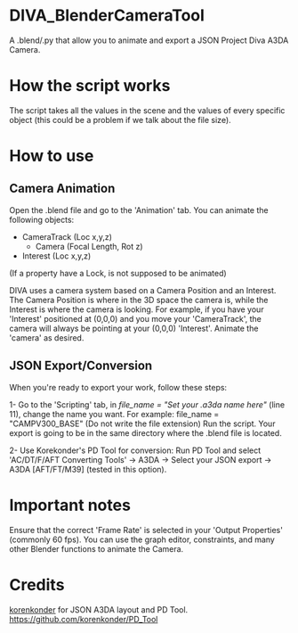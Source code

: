 # DIVA_BlenderCameraTool
A .blend/.py that allow you to animate and export a JSON Project Diva A3DA Camera.

# How the script works
The script takes all the values in the scene and the values of every specific object (this could be a problem if we talk about the file size).

# How to use
## Camera Animation
Open the .blend file and go to the 'Animation' tab.
You can animate the following objects:

* CameraTrack (Loc x,y,z)
	* Camera (Focal Length, Rot z)
* Interest (Loc x,y,z)

(If a property have a Lock, is not supposed to be animated)
	
DIVA uses a camera system based on a Camera Position and an Interest. The Camera Position is where in the 3D space the camera is, while the Interest is where the camera is looking.
For example, if you have your 'Interest' positioned at (0,0,0) and you move your 'CameraTrack', the camera will always be pointing at your (0,0,0) 'Interest'.
Animate the 'camera' as desired.

## JSON Export/Conversion
When you're ready to export your work, follow these steps:

1- Go to the 'Scripting' tab, in *file_name = "Set your .a3da name here"* (line 11), change the name you want. For example:
file_name = "CAMPV300_BASE" (Do not write the file extension)
Run the script.
Your export is going to be in the same directory where the .blend file is located.

2- Use Korekonder's PD Tool for conversion:
Run PD Tool and select 'AC/DT/F/AFT Converting Tools' -> A3DA -> Select your JSON export -> A3DA [AFT/FT/M39] (tested in this option).

# Important notes
Ensure that the correct 'Frame Rate' is selected in your 'Output Properties' (commonly 60 fps).
You can use the graph editor, constraints, and many other Blender functions to animate the Camera.

# Credits
[korenkonder](https://github.com/korenkonder) for JSON A3DA layout and PD Tool.
https://github.com/korenkonder/PD_Tool
